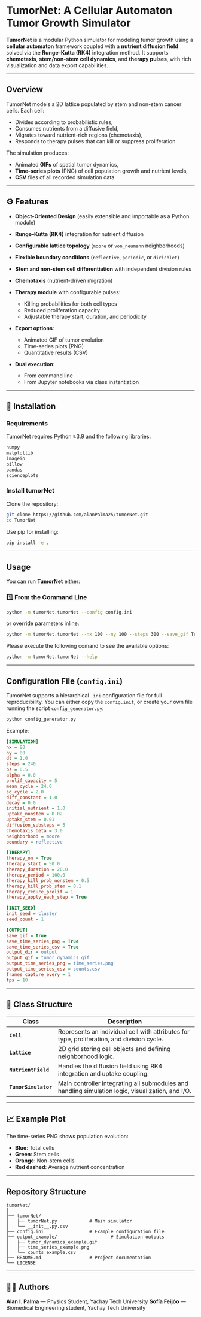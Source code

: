 # TumorNet: A Cellular Automaton Tumor Growth Simulator

**TumorNet** is a modular Python simulator for modeling tumor growth using a **cellular automaton** framework coupled with a **nutrient diffusion field** solved via the **Runge–Kutta (RK4)** integration method.
It supports **chemotaxis**, **stem/non-stem cell dynamics**, and **therapy pulses**, with rich visualization and data export capabilities.

---

## Overview

TumorNet models a 2D lattice populated by stem and non-stem cancer cells. Each cell:

* Divides according to probabilistic rules,
* Consumes nutrients from a diffusive field,
* Migrates toward nutrient-rich regions (chemotaxis),
* Responds to therapy pulses that can kill or suppress proliferation.

The simulation produces:

* Animated **GIFs** of spatial tumor dynamics,
* **Time-series plots** (PNG) of cell population growth and nutrient levels,
* **CSV** files of all recorded simulation data.

---

## ⚙️ Features

* **Object-Oriented Design** (easily extensible and importable as a Python module)
* **Runge–Kutta (RK4)** integration for nutrient diffusion
* **Configurable lattice topology** (`moore` or `von_neumann` neighborhoods)
* **Flexible boundary conditions** (`reflective`, `periodic`, or `dirichlet`)
* **Stem and non-stem cell differentiation** with independent division rules
* **Chemotaxis** (nutrient-driven migration)
* **Therapy module** with configurable pulses:

  * Killing probabilities for both cell types
  * Reduced proliferation capacity
  * Adjustable therapy start, duration, and periodicity
* **Export options**:

  * Animated GIF of tumor evolution
  * Time-series plots (PNG)
  * Quantitative results (CSV)
    
* **Dual execution**:

  * From command line
  * From Jupyter notebooks via class instantiation

---

## 🧩 Installation

### Requirements

TumorNet requires Python ≥3.9 and the following libraries:

```bash
numpy
matplotlib
imageio
pillow
pandas
scienceplots
```

### Install **tumorNet**

Clone the repository:

```bash
git clone https://github.com/alanPalma25/tumorNet.git
cd TumorNet
```
Use pip for installing:

```bash
pip install -e .
```

---

## Usage

You can run **TumorNet** either:

### 1️⃣ From the Command Line

```bash
python -m tumorNet.tumorNet --config config.ini
```

or override parameters inline:

```bash
python -m tumorNet.tumorNet --nx 100 --ny 100 --steps 300 --save_gif True
```

Please execute the following comand to see the available options:

```bash
python -m tumorNet.tumorNet --help
```

---
## Configuration File (`config.ini`)

TumorNet supports a hierarchical `.ini` configuration file for full reproducibility. You can either copy the `config.init`, or create your own file running the script `config_generator.py`:

```bash
python config_generator.py
```

Example:

```ini
[SIMULATION]
nx = 80
ny = 80
dt = 1.0
steps = 240
ps = 0.5
alpha = 0.0
prolif_capacity = 5
mean_cycle = 24.0
sd_cycle = 2.0
diff_constant = 1.0
decay = 0.0
initial_nutrient = 1.0
uptake_nonstem = 0.02
uptake_stem = 0.01
diffusion_substeps = 5
chemotaxis_beta = 3.0
neighborhood = moore
boundary = reflective

[THERAPY]
therapy_on = True
therapy_start = 50.0
therapy_duration = 20.0
therapy_period = 100.0
therapy_kill_prob_nonstem = 0.5
therapy_kill_prob_stem = 0.1
therapy_reduce_prolif = 1
therapy_apply_each_step = True

[INIT_SEED]
init_seed = cluster
seed_count = 1

[OUTPUT]
save_gif = True
save_time_series_png = True
save_time_series_csv = True
output_dir = output
output_gif = tumor_dynamics.gif
output_time_series_png = time_series.png
output_time_series_csv = counts.csv
frames_capture_every = 1
fps = 10
```
---

## 🧠 Class Structure

| Class                | Description                                                                                       |
| -------------------- | ------------------------------------------------------------------------------------------------- |
| **`Cell`**           | Represents an individual cell with attributes for type, proliferation, and division cycle.        |
| **`Lattice`**        | 2D grid storing cell objects and defining neighborhood logic.                                     |
| **`NutrientField`**  | Handles the diffusion field using RK4 integration and uptake coupling.                            |
| **`TumorSimulator`** | Main controller integrating all submodules and handling simulation logic, visualization, and I/O. |

---

## 📈 Example Plot

The time-series PNG shows population evolution:

* **Blue**: Total cells
* **Green**: Stem cells
* **Orange**: Non-stem cells
* **Red dashed**: Average nutrient concentration

---

## Repository Structure

```
tumorNet/
│
├── tumorNet/                  
│   ├── tumorNet.py            # Main simulator
│   └── __init__.py.csv        
├── config.ini                 # Example configuration file
├── output_example/                    # Simulation outputs
│   ├── tumor_dynamics_example.gif
│   ├── time_series_example.png
│   └── counts_example.csv
├── README.md                  # Project documentation
└── LICENSE      
```

---

## 🧑‍💻 Authors

**Alan I. Palma** — Physics Student, Yachay Tech University
**Sofía Feijóo** — Biomedical Engineering student, Yachay Tech University


